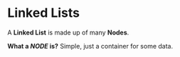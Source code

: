 # Linked Lists

A **Linked List** is made up of many **Nodes**.

**What a _NODE_ is?**
Simple, just a container for some data.
